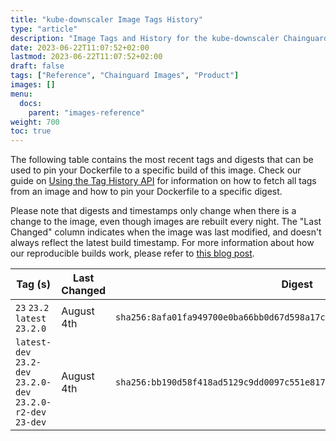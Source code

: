 ```yaml
---
title: "kube-downscaler Image Tags History"
type: "article"
description: "Image Tags and History for the kube-downscaler Chainguard Image"
date: 2023-06-22T11:07:52+02:00
lastmod: 2023-06-22T11:07:52+02:00
draft: false
tags: ["Reference", "Chainguard Images", "Product"]
images: []
menu:
  docs:
    parent: "images-reference"
weight: 700
toc: true
---
```


The following table contains the most recent tags and digests that can be used to pin your Dockerfile to a specific build of this image. Check our guide on [Using the Tag History API](/chainguard/chainguard-images/using-the-tag-history-api/) for information on how to fetch all tags from an image and how to pin your Dockerfile to a specific digest.

Please note that digests and timestamps only change when there is a change to the image, even though images are rebuilt every night. The "Last Changed" column indicates when the image was last modified, and doesn't always reflect the latest build timestamp. For more information about how our reproducible builds work, please refer to [this blog post](https://www.chainguard.dev/unchained/reproducing-chainguards-reproducible-image-builds).

| Tag (s)                                                        | Last Changed | Digest                                                                    |
|----------------------------------------------------------------|--------------|---------------------------------------------------------------------------|
|  `23` `23.2` `latest` `23.2.0`                                 | August 4th   | `sha256:8afa01fa949700e0ba66bb0d67d598a17c959f7009350df1a8e6519be4c8ef09` |
|  `latest-dev` `23.2-dev` `23.2.0-dev` `23.2.0-r2-dev` `23-dev` | August 4th   | `sha256:bb190d58f418ad5129c9dd0097c551e8173631237739080bdff95cab6136772c` |
